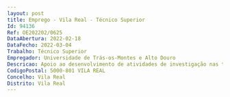 ```yaml
--- 
layout: post
title: Emprego - Vila Real - Técnico Superior
Id: 94136
Ref: OE202202/0625
DataAbertura: 2022-02-18
DataFecho: 2022-03-04
Trabalho: Técnico Superior
Empregador: Universidade de Trás-os-Montes e Alto Douro
Descricao: Apoio ao desenvolvimento de atividades de investigação nas tarefas do projeto de I&D&I SmartAgeing, com maior enfoque na implementação e na manutenção de uma rede de monitorização local, bem como no estudo e no desenvolvimento de soluções automáticas para a extração de informação a partir dos dados adquiridos, com recurso à Inteligência Artificial. O candidato participará nas seguintes atividades do projeto  A4   Conceção de Sistema de Apoio à Decisão para o Envelhecimento de Vinho do Porto Branco A5   Design industrial e prototipagem A6   Testes e ensaios.
CodigoPostal: 5000-801 VILA REAL
Concelho: Vila Real
Distrito: Vila Real
--- 
```

